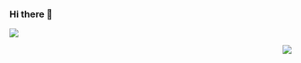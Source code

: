 ### Hi there 👋
<p layout="grid">
  <p align="left">
  <img src="https://github-readme-stats.vercel.app/api?username=dariusdinu&show_icons=true&theme=gruvbox">
</p>
<p align="right">
  <img src="https://github-readme-stats.vercel.app/api/top-langs/?username=dariusdinu&layout=compact&theme=gruvbox">
</p>
</p>


<!--
**dariusdinu/dariusdinu** is a ✨ _special_ ✨ repository because its `README.md` (this file) appears on your GitHub profile.
<div align="center">![Anurag's GitHub stats](https://github-readme-stats.vercel.app/api?username=dariusdinu&show_icons=true&theme=gruvbox)</div>
<div align="center"> [![Top Langs]()](https://github.com/anuraghazra/github-readme-stats)</div>
Here are some ideas to get you started:

- 🔭 I’m currently working on ...
- 🌱 I’m currently learning ...
- 👯 I’m looking to collaborate on ...
- 🤔 I’m looking for help with ...
- 💬 Ask me about ...
- 📫 How to reach me: ...
- 😄 Pronouns: ...
- ⚡ Fun fact: ...
-->
